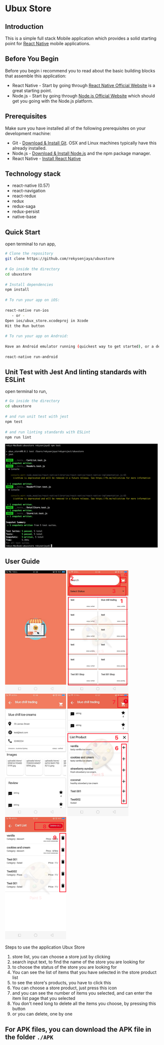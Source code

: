 # Ubux Store

## Introduction

This is a simple full stack Mobile application which provides a solid starting point for [React Native](https://facebook.github.io/react-native) mobile applications.

## Before You Begin

Before you begin i recommend you to read about the basic building blocks that assemble this application:
* React Native - Start by going through [React Native Official Website](https://facebook.github.io/react-native) is a great starting point.
* Node.js - Start by going through [Node.js Official Website](https://nodejs.org/en/) which should get you going with the Node.js platform.

## Prerequisites

Make sure you have installed all of the following prerequisites on your development machine:
* Git - [Download & Install Git](https://git-scm.com/downloads). OSX and Linux machines typically have this already installed.
* Node.js - [Download & Install Node.js](https://nodejs.org/en/download/) and the npm package manager.
* React Native - [Install React Native](https://facebook.github.io/react-native/docs/getting-started)

## Technology stack

 - react-native (0.57)
 - react-navigation
 - react-redux
 - redux
 - redux-saga
 - redux-persist
 - native-base

## Quick Start

open terminal to run app,

```bash
# Clone the repository
git clone https://github.com/rekysenjaya/ubuxstore

# Go inside the directory
cd ubuxstore

# Install dependencies
npm install

# To run your app on iOS:

react-native run-ios
   - or -
Open ios/ubux_store.xcodeproj in Xcode
Hit the Run button

# To run your app on Android:

Have an Android emulator running (quickest way to get started), or a device connected

react-native run-android
```
## Unit Test with Jest And linting standards with ESLint

open terminal to run,

```bash
# Go inside the directory
cd ubuxstore

# and run unit test with jest
npm test

# and run linting standards with ESLint
npm run lint
```

<img src="src/assets/images/unittest.png" data-canonical-src="src/assets/images/unittest.png" width="500"/>


## User Guide

<img src="src/assets/images/screen.jpeg" data-canonical-src="src/assets/images/screen.jpeg" width="200"/>
<img src="src/assets/images/guide_home.png" data-canonical-src="src/assets/images/guide_home.png" width="200"/>
<img src="src/assets/images/detail.jpeg" data-canonical-src="src/assets/images/detail.jpeg" width="200"/>
<img src="src/assets/images/guide_list.png" data-canonical-src="src/assets/images/guide_list.png" width="200"/>
<img src="src/assets/images/guide_cart.png" data-canonical-src="src/assets/images/guide_cart.png" width="200"/>

Steps to use the application Ubux Store
 1. store list, you can choose a store just by clicking
 2. search input text, to find the name of the store you are looking for
 3. to choose the status of the store you are looking for
 4. You can see the list of items that you have selected in the store product list
 5. to see the store's products, you have to click this
 6. You can choose a store product, just press this icon
 7. and you can see the number of items you selected, and can enter the item list page that you selected
 8. You don't need long to delete all the items you choose, by pressing this button
 9. or you can delete, one by one

## For APK files, you can download the APK file in the folder `./APK` 